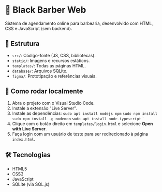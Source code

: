 # 💈 Black Barber Web

Sistema de agendamento online para barbearia, desenvolvido com HTML, CSS e JavaScript (sem backend).

## 📁 Estrutura
- `src/`: Código-fonte (JS, CSS, bibliotecas).
- `static/`: Imagens e recursos estáticos.
- `templates/`: Todas as páginas HTML.
- `database/`: Arquivos SQLite.
- `figma/`: Prototipação e referências visuais.

## 🚀 Como rodar localmente
1. Abra o projeto com o Visual Studio Code.
2. Instale a extensão "Live Server".
3. Instale as dependências:
```sudo apt install nodejs npm```
```sudo npm install```
```sudo npm install -g nodemon```
```sudo apt install node-typescript```
`
4. Clique com o botão direito em `templates/login.html` e selecione **Open with Live Server**.
5. Faça login com um usuário de teste para ser redirecionado à página `index.html`.

## 🛠️ Tecnologias
- HTML5
- CSS3
- JavaScript
- SQLite (via SQL.js)
